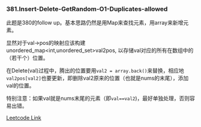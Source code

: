 ### 381.Insert-Delete-GetRandom-O1-Duplicates-allowed

此题是380的follow up。基本思路仍然是用Map来查找元素，用array来新增元素。

显然对于val->pos的映射应该构建 unordered_map<int,unordered_set<int>>val2pos, 以存储val对应的所有在数组中的（若干个）位置。

在Delete(val)过程中，腾出的位置要用```val2 = array.back()```来替换，相应地```val2pos[val2]```也要更新，即删除val2原来的位置（也就是nums的末尾），添加val的位置。

特别注意：如果val就是nums末尾的元素（即```val==val2```)，最好单独处理，否则容易出错。


[Leetcode Link](https://leetcode.com/problems/insert-delete-getrandom-o-1-duplicates-allowed)
